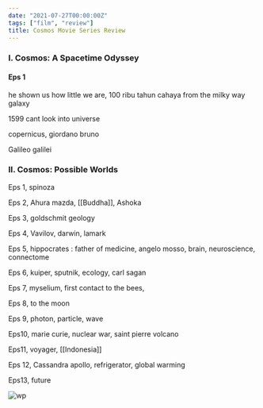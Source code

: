 ```yaml
---
date: "2021-07-27T00:00:00Z"
tags: ["film", "review"]
title: Cosmos Movie Series Review
---
```


### I. Cosmos: A Spacetime Odyssey 

#### Eps 1

he shown us how little we are, 100 ribu tahun cahaya from the milky way galaxy

1599 cant look into universe

copernicus, giordano bruno

Galileo galilei


### II. Cosmos: Possible Worlds

Eps 1, spinoza

Eps 2, Ahura mazda, [[Buddha]], Ashoka

Eps 3, goldschmit geology

Eps 4, Vavilov, darwin, lamark

Eps 5, hippocrates : father of medicine, angelo mosso, brain, neuroscience, connectome

Eps 6, kuiper, sputnik, ecology, carl sagan

Eps 7, myselium, first contact to the bees, 

Eps 8, to the moon

Eps 9, photon, particle, wave

Eps10, marie curie, nuclear war, saint pierre volcano

Eps11, voyager, [[Indonesia]]

Eps 12, Cassandra apollo, refrigerator, global warming

Eps13, future

![wp](https://p4.wallpaperbetter.com/wallpaper/263/825/177/cosmos-a-spacetime-odyssey-tv-shows-wallpaper-preview.jpg)

